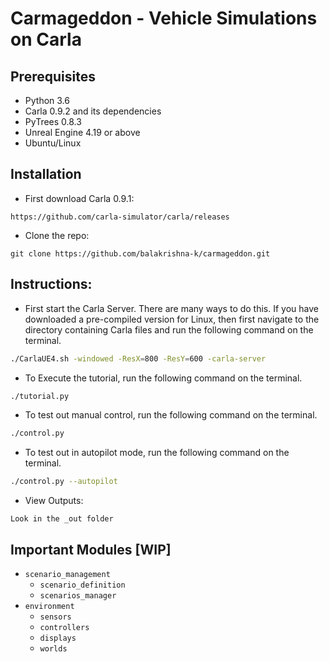 # Carmageddon - Vehicle Simulations on Carla

## Prerequisites
- Python 3.6
- Carla 0.9.2 and its dependencies
- PyTrees 0.8.3
- Unreal Engine 4.19 or above 
- Ubuntu/Linux

## Installation
* First download Carla 0.9.1:
``` 
https://github.com/carla-simulator/carla/releases
```

* Clone the repo:
``` 
git clone https://github.com/balakrishna-k/carmageddon.git
```

## Instructions:
- First start the Carla Server. There are many ways to do this. If you have downloaded a pre-compiled version for Linux, then first navigate to the directory containing Carla files and run the following command on the terminal. 
```bash
./CarlaUE4.sh -windowed -ResX=800 -ResY=600 -carla-server  
```

- To Execute the tutorial, run the following command on the terminal.
```bash
./tutorial.py 
```
- To test out manual control, run the following command on the terminal.
```bash
./control.py 
```

- To test out in autopilot mode, run the following command on the terminal.
```bash
./control.py --autopilot
```

* View Outputs:
```
Look in the _out folder
```

## Important Modules [WIP]

* `scenario_management`
    * `scenario_definition`
    * `scenarios_manager`
* `environment`
    * `sensors`
    * `controllers`
    * `displays`
    * `worlds`
